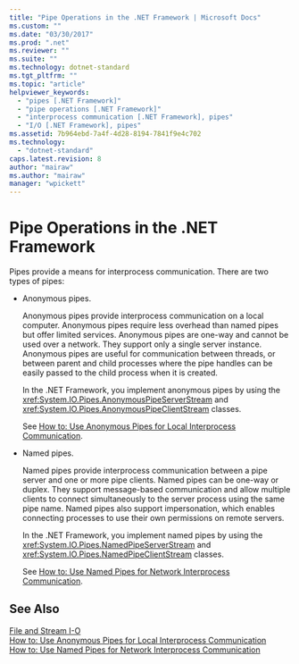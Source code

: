 ```yaml
---
title: "Pipe Operations in the .NET Framework | Microsoft Docs"
ms.custom: ""
ms.date: "03/30/2017"
ms.prod: ".net"
ms.reviewer: ""
ms.suite: ""
ms.technology: dotnet-standard
ms.tgt_pltfrm: ""
ms.topic: "article"
helpviewer_keywords: 
  - "pipes [.NET Framework]"
  - "pipe operations [.NET Framework]"
  - "interprocess communication [.NET Framework], pipes"
  - "I/O [.NET Framework], pipes"
ms.assetid: 7b964ebd-7a4f-4d28-8194-7841f9e4c702
ms.technology: 
  - "dotnet-standard"
caps.latest.revision: 8
author: "mairaw"
ms.author: "mairaw"
manager: "wpickett"
---
```

# Pipe Operations in the .NET Framework
Pipes provide a means for interprocess communication. There are two types of pipes:  
  
-   Anonymous pipes.  
  
     Anonymous pipes provide interprocess communication on a local computer. Anonymous pipes require less overhead than named pipes but offer limited services. Anonymous pipes are one-way and cannot be used over a network. They support only a single server instance. Anonymous pipes are useful for communication between threads, or between parent and child processes where the pipe handles can be easily passed to the child process when it is created.  
  
     In the .NET Framework, you implement anonymous pipes by using the <xref:System.IO.Pipes.AnonymousPipeServerStream> and <xref:System.IO.Pipes.AnonymousPipeClientStream> classes.  
  
     See [How to: Use Anonymous Pipes for Local Interprocess Communication](../../../docs/standard/io/how-to-use-anonymous-pipes-for-local-interprocess-communication.md).  
  
-   Named pipes.  
  
     Named pipes provide interprocess communication between a pipe server and one or more pipe clients. Named pipes can be one-way or duplex. They support message-based communication and allow multiple clients to connect simultaneously to the server process using the same pipe name. Named pipes also support impersonation, which enables connecting processes to use their own permissions on remote servers.  
  
     In the .NET Framework, you implement named pipes by using the <xref:System.IO.Pipes.NamedPipeServerStream> and <xref:System.IO.Pipes.NamedPipeClientStream> classes.  
  
     See [How to: Use Named Pipes for Network Interprocess Communication](../../../docs/standard/io/how-to-use-named-pipes-for-network-interprocess-communication.md).  
  
## See Also  
 [File and Stream I-O](../../../docs/standard/io/index.md)   
 [How to: Use Anonymous Pipes for Local Interprocess Communication](../../../docs/standard/io/how-to-use-anonymous-pipes-for-local-interprocess-communication.md)   
 [How to: Use Named Pipes for Network Interprocess Communication](../../../docs/standard/io/how-to-use-named-pipes-for-network-interprocess-communication.md)
